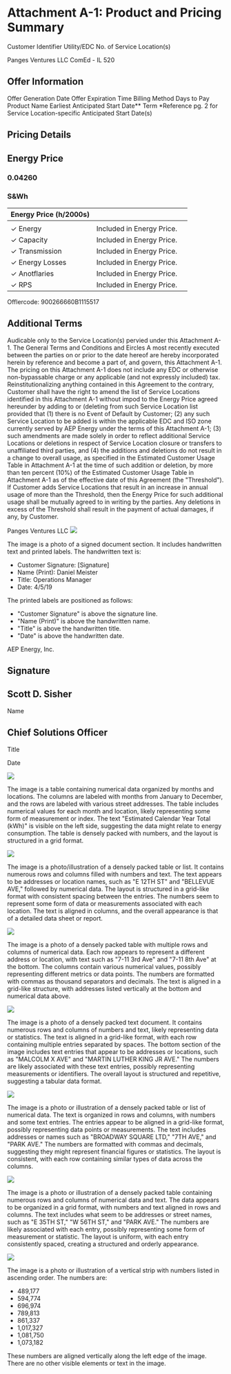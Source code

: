 # Attachment A-1: Product and Pricing Summary 

Customer Identifier
Utility/EDC
No. of Service Location(s)

Panges Ventures LLC
ComEd - IL
520

## Offer Information

Offer Generation Date
Offer Expiration Time
Billing Method
Days to Pay
Product Name
Earliest Anticipated Start Date**
Term
*Reference pg. 2 for Service Location-specific Anticipated Start Date(s)

## Pricing Details

## Energy Price

### 0.04260

### S\&Wh

| Energy Price (h/2000s) |  |  |
| :-- | :-- | :-- |
|  |  |  |
| $\checkmark$ Energy | Included in Energy Price. |  |
| $\checkmark$ Capacity | Included in Energy Price. |  |
| $\checkmark$ Transmission | Included in Energy Price. |  |
| $\checkmark$ Energy Losses | Included in Energy Price. |  |
| $\checkmark$ Anotflaries | Included in Energy Price. |  |
| $\checkmark$ RPS | Included in Energy Price. |  |

Offlercode: 900266660B1115517

## Additional Terms

Audicable only to the Service Location(s) pervied under this Attachment A-1.
The General Terms and Conditions and Eircles A most recently executed between the parties on or prior to the date hereof are hereby incorporated herein by reference and become a part of, and govern, this Attachment A-1. The pricing on this Attachment A-1 does not include any EDC or otherwise non-bypassable charge or any applicable (and not expressly included) tax.
Reinstitutionalizing anything contained in this Agreement to the contrary, Customer shall have the right to amend the list of Service Locations identified in this Attachment A-1 without impod to the Energy Price agreed hereunder by adding to or (deleting from such Service Location list provided that (1) there is no Event of Default by Customer; (2) any such Service Location to be added is within the applicable EDC and ISO zone currently served by AEP Energy under the terms of this Attachment A-1; (3) such amendments are made solely in order to reflect additional Service Locations or deletions in respect of Service Location closure or transfers to unaffiliated third parties, and (4) the additions and deletions do not result in a change to overall usage, as specified in the Estimated Customer Usage Table in Attachment A-1 at the time of such addition or deletion, by more than ten percent (10\%) of the Estimated Customer Usage Table in Attachment A-1 as of the effective date of this Agreement (the "Threshold"). If Customer adds Service Locations that result in an increase in annual usage of more than the Threshold, then the Energy Price for such additional usage shall be mutually agreed to in writing by the parties. Any deletions in excess of the Threshold shall result in the payment of actual damages, if any, by Customer.

Panges Ventures LLC
![](images/img-0.jpeg)

The image is a photo of a signed document section. It includes handwritten text and printed labels. The handwritten text is:

- Customer Signature: [Signature]
- Name (Print): Daniel Meister
- Title: Operations Manager
- Date: 4/5/19

The printed labels are positioned as follows:

- "Customer Signature" is above the signature line.
- "Name (Print)" is above the handwritten name.
- "Title" is above the handwritten title.
- "Date" is above the handwritten date.

AEP Energy, Inc.

## Signature

## Scott D. Sisher

Name

## Chief Solutions Officer

Title

Date

![](images/img-1.jpeg)

The image is a table containing numerical data organized by months and locations. The columns are labeled with months from January to December, and the rows are labeled with various street addresses. The table includes numerical values for each month and location, likely representing some form of measurement or index. The text "Estimated Calendar Year Total (kWh)" is visible on the left side, suggesting the data might relate to energy consumption. The table is densely packed with numbers, and the layout is structured in a grid format.

![](images/img-2.jpeg)

The image is a photo/illustration of a densely packed table or list. It contains numerous rows and columns filled with numbers and text. The text appears to be addresses or location names, such as "E 12TH ST" and "BELLEVUE AVE," followed by numerical data. The layout is structured in a grid-like format with consistent spacing between the entries. The numbers seem to represent some form of data or measurements associated with each location. The text is aligned in columns, and the overall appearance is that of a detailed data sheet or report.

![](images/img-3.jpeg)

The image is a photo of a densely packed table with multiple rows and columns of numerical data. Each row appears to represent a different address or location, with text such as "7-11 3rd Ave" and "7-11 8th Ave" at the bottom. The columns contain various numerical values, possibly representing different metrics or data points. The numbers are formatted with commas as thousand separators and decimals. The text is aligned in a grid-like structure, with addresses listed vertically at the bottom and numerical data above.

![](images/img-4.jpeg)

The image is a photo of a densely packed text document. It contains numerous rows and columns of numbers and text, likely representing data or statistics. The text is aligned in a grid-like format, with each row containing multiple entries separated by spaces. The bottom section of the image includes text entries that appear to be addresses or locations, such as "MALCOLM X AVE" and "MARTIN LUTHER KING JR AVE." The numbers are likely associated with these text entries, possibly representing measurements or identifiers. The overall layout is structured and repetitive, suggesting a tabular data format.

![](images/img-5.jpeg)

The image is a photo or illustration of a densely packed table or list of numerical data. The text is organized in rows and columns, with numbers and some text entries. The entries appear to be aligned in a grid-like format, possibly representing data points or measurements. The text includes addresses or names such as "BROADWAY SQUARE LTD," "7TH AVE," and "PARK AVE." The numbers are formatted with commas and decimals, suggesting they might represent financial figures or statistics. The layout is consistent, with each row containing similar types of data across the columns.

![](images/img-6.jpeg)

The image is a photo or illustration of a densely packed table containing numerous rows and columns of numerical data and text. The data appears to be organized in a grid format, with numbers and text aligned in rows and columns. The text includes what seem to be addresses or street names, such as "E 35TH ST," "W 56TH ST," and "PARK AVE." The numbers are likely associated with each entry, possibly representing some form of measurement or statistic. The layout is uniform, with each entry consistently spaced, creating a structured and orderly appearance.

![](images/img-7.jpeg)

The image is a photo or illustration of a vertical strip with numbers listed in ascending order. The numbers are:

- 489,177
- 594,774
- 696,974
- 789,813
- 861,337
- 1,017,327
- 1,081,750
- 1,073,182

These numbers are aligned vertically along the left edge of the image. There are no other visible elements or text in the image.

